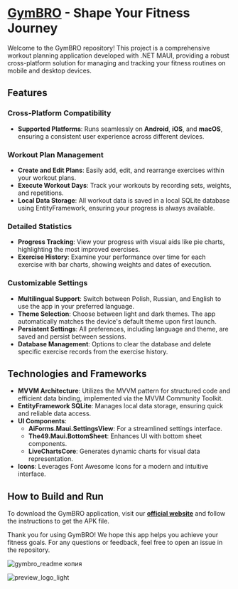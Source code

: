 # [GymBRO](https://gymbro.site) - Shape Your Fitness Journey

Welcome to the GymBRO repository! This project is a comprehensive workout planning application developed with .NET MAUI, providing a robust cross-platform solution for managing and tracking your fitness routines on mobile and desktop devices.

## Features

### Cross-Platform Compatibility
- **Supported Platforms**: Runs seamlessly on **Android**, **iOS**, and **macOS**, ensuring a consistent user experience across different devices.

### Workout Plan Management
- **Create and Edit Plans**: Easily add, edit, and rearrange exercises within your workout plans.
- **Execute Workout Days**: Track your workouts by recording sets, weights, and repetitions.
- **Local Data Storage**: All workout data is saved in a local SQLite database using EntityFramework, ensuring your progress is always available.

### Detailed Statistics
- **Progress Tracking**: View your progress with visual aids like pie charts, highlighting the most improved exercises.
- **Exercise History**: Examine your performance over time for each exercise with bar charts, showing weights and dates of execution.

### Customizable Settings
- **Multilingual Support**: Switch between Polish, Russian, and English to use the app in your preferred language.
- **Theme Selection**: Choose between light and dark themes. The app automatically matches the device's default theme upon first launch.
- **Persistent Settings**: All preferences, including language and theme, are saved and persist between sessions.
- **Database Management**: Options to clear the database and delete specific exercise records from the exercise history.

## Technologies and Frameworks

- **MVVM Architecture**: Utilizes the MVVM pattern for structured code and efficient data binding, implemented via the MVVM Community Toolkit.
- **EntityFramework SQLite**: Manages local data storage, ensuring quick and reliable data access.
- **UI Components**:
  - **AiForms.Maui.SettingsView**: For a streamlined settings interface.
  - **The49.Maui.BottomSheet**: Enhances UI with bottom sheet components.
  - **LiveChartsCore**: Generates dynamic charts for visual data representation.
- **Icons**: Leverages Font Awesome Icons for a modern and intuitive interface.

## How to Build and Run

To download the GymBRO application, visit our **[official website](https://gymbro.site)** and follow the instructions to get the APK file.

Thank you for using GymBRO! We hope this app helps you achieve your fitness goals. For any questions or feedback, feel free to open an issue in the repository.

![gymbro_readme копия](https://github.com/Tong057/GymBRO/assets/130866438/4a27c5c5-87fc-4a2c-a0cf-d0bd67612e02)


![preview_logo_light](https://github.com/Tong057/GymBro/assets/130866438/ee631ed8-e243-4e57-8497-92435c3c0cf2)
